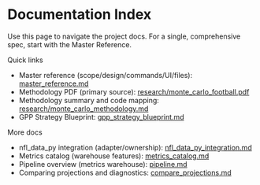 # Documentation Index

Use this page to navigate the project docs. For a single, comprehensive spec, start with the Master Reference.

Quick links
- Master reference (scope/design/commands/UI/files): [master_reference.md](master_reference.md)
- Methodology PDF (primary source): [research/monte_carlo_football.pdf](research/monte_carlo_football.pdf)
- Methodology summary and code mapping: [research/monte_carlo_methodology.md](research/monte_carlo_methodology.md)
- GPP Strategy Blueprint: [gpp_strategy_blueprint.md](gpp_strategy_blueprint.md)

More docs
- nfl_data_py integration (adapter/ownership): [nfl_data_py_integration.md](nfl_data_py_integration.md)
- Metrics catalog (warehouse features): [metrics_catalog.md](metrics_catalog.md)
- Pipeline overview (metrics warehouse): [pipeline.md](pipeline.md)
- Comparing projections and diagnostics: [compare_projections.md](compare_projections.md)